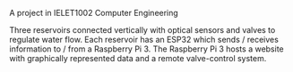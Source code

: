 A project in IELET1002 Computer Engineering

Three reservoirs connected vertically with optical sensors and valves to regulate water flow.
Each reservoir has an ESP32 which sends / receives information to / from a Raspberry Pi 3.
The Raspberry Pi 3 hosts a website with graphically represented data and a remote valve-control system.

